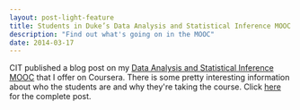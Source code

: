```yaml
---
layout: post-light-feature
title: Students in Duke’s Data Analysis and Statistical Inference MOOC
description: "Find out what's going on in the MOOC"
date: 2014-03-17
---
```


CIT published a blog post on my [Data Analysis and Statistical Inference MOOC](http://coursera.org/course/statistics) that I offer on Coursera. There is some pretty interesting information about who the students are and why they're taking the course. Click [here](http://cit.duke.edu/blog/2014/03/data-analysis-statistical-inference-mooc/) for the complete post.